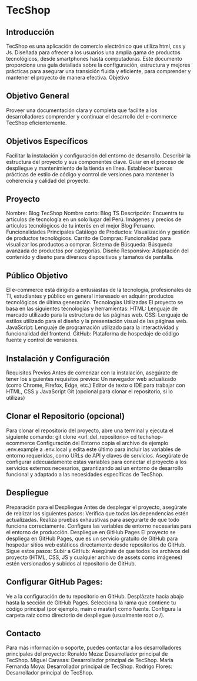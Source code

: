 # TecShop
## Introducción
TecShop es una aplicación de comercio electrónico que utiliza html, css y Js. Diseñada para ofrecer a los usuarios una amplia gama de productos tecnológicos, desde smartphones hasta computadoras. Este documento proporciona una guía detallada sobre la configuración, estructura y mejores prácticas para asegurar una transición fluida y eficiente, para comprender y mantener el proyecto de manera efectiva.
Objetivo
## Objetivo General
Proveer una documentación clara y completa que facilite a los desarrolladores comprender y continuar el desarrollo del e-commerce TecShop eficientemente.
## Objetivos Específicos
Facilitar la instalación y configuración del entorno de desarrollo.
Describir la estructura del proyecto y sus componentes clave.
Guiar en el proceso de despliegue y mantenimiento de la tienda en línea.
Establecer buenas prácticas de estilo de código y control de versiones para mantener la coherencia y calidad del proyecto.
## Proyecto
Nombre: Blog TecShop
Nombre corto: Blog TS
Descripción: Encuentra tu artículos de tecnología en un solo lugar del Perú. Imágenes y precios de artículos tecnológicos de tu interés en el mejor Blog Peruano.
Funcionalidades Principales
Catálogo de Productos: Visualización y gestión de productos tecnológicos.
Carrito de Compras: Funcionalidad para visualizar los productos a comprar.
Sistema de Búsqueda: Búsqueda avanzada de productos por categorías.
Diseño Responsivo: Adaptación del contenido y diseño para diversos dispositivos y tamaños de pantalla.

## Público Objetivo
El e-commerce está dirigido a entusiastas de la tecnología, profesionales de TI, estudiantes y público en general interesado en adquirir productos tecnológicos de última generación.
Tecnologías Utilizadas
El proyecto se basa en las siguientes tecnologías y herramientas:
HTML: Lenguaje de marcado utilizado para la estructura de las páginas web.
CSS: Lenguaje de estilos utilizado para el diseño y la presentación visual de las páginas web.
JavaScript: Lenguaje de programación utilizado para la interactividad y funcionalidad del frontend.
GitHub: Plataforma de hospedaje de código fuente y control de versiones.

## Instalación y Configuración
Requisitos Previos
Antes de comenzar con la instalación, asegúrate de tener los siguientes requisitos previos:
Un navegador web actualizado (como Chrome, Firefox, Edge, etc.)
Editor de texto o IDE para trabajar con HTML, CSS y JavaScript
Git (opcional para clonar el repositorio, si lo utilizas)

## Clonar el Repositorio (opcional)
Para clonar el repositorio del proyecto, abre una terminal y ejecuta el siguiente comando:
git clone <url_del_repositorio>
cd techshop-ecommerce
Configuración del Entorno
copia el archivo de ejemplo .env.example a .env.local y edita este último para incluir las variables de entorno requeridas, como URLs de API y claves de servicios. Asegúrate de configurar adecuadamente estas variables para conectar el proyecto a los servicios externos necesarios, garantizando así un entorno de desarrollo funcional y adaptado a las necesidades específicas de TecShop.

## Despliegue
Preparación para el Despliegue
Antes de desplegar el proyecto, asegúrate de realizar los siguientes pasos:
Verifica que todas las dependencias estén actualizadas.
Realiza pruebas exhaustivas para asegurarte de que todo funciona correctamente.
Configura las variables de entorno necesarias para el entorno de producción.
Despliegue en GitHub Pages
El proyecto se despliega en GitHub Pages, que es un servicio gratuito de GitHub para hospedar sitios web estáticos directamente desde repositorios de GitHub. Sigue estos pasos:
Subir a GitHub:
Asegúrate de que todos los archivos del proyecto (HTML, CSS, JS y cualquier archivo de assets como imágenes) estén versionados y subidos al repositorio de GitHub.

## Configurar GitHub Pages:
Ve a la configuración de tu repositorio en GitHub.
Desplázate hacia abajo hasta la sección de GitHub Pages.
Selecciona la rama que contiene tu código principal (por ejemplo, main o master) como fuente.
Configura la carpeta raíz como directorio de despliegue (usualmente root o /).

## Contacto
Para más información o soporte, puedes contactar a los desarrolladores principales del proyecto:
Ronaldo Meza: Desarrollador principal de TecShop.
Miguel Carasas: Desarrollador principal de TecShop.
Maria Fernanda Moya: Desarrollador principal de TecShop.
Rodrigo Flores: Desarrollador principal de TecShop.
